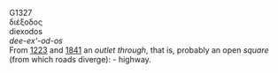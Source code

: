 <body>
  <p>G1327<br>  διέξοδος  <br> diexodos  <br><i>dee-ex‘-od-os </i><br>From <a href="g1223.htm">1223</a> and <a href="g1841.htm">1841</a>  an <i>outlet</i> <i>through</i>, that is, probably an open <i>square</i> (from which roads diverge): - highway.<br></p>
 </body>